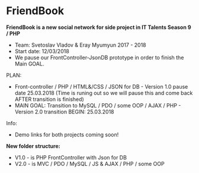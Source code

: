 # FriendBook
**FriendBook is a new social network for side project in IT Talents Season 9 / PHP**
- Team: Svetoslav Vladov & Eray Myumyun 2017 - 2018
- Start date: 12/03/2018
- We pause our FrontController-JsonDB prototype in order to finish the Main GOAL.

PLAN:
- Front-controller / PHP / HTML&/CSS / JSON for DB - Version 1.0 pause date 25.03.2018 (Time is runing out so we will pause this and come back AFTER transition is finished)
- MAIN GOAL: Transition to MySQL / PDO / some OOP / AJAX / PHP - Version 2.0 transition BEGIN: 25.03.2018

Info:
- Demo links for both projects coming soon!

**New folder structure:**
- V1.0 - is PHP FrontController with Json for DB
- V2.0 - is MVC / PDO / MySQL / JS & AJAX / PHP / some OOP